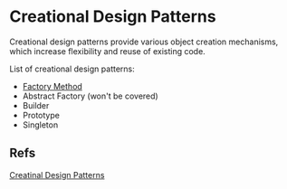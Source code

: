 # **Creational Design Patterns**

Creational design patterns provide various object creation mechanisms, which increase flexibility and reuse of existing code.

List of creational design patterns:
- [Factory Method](./factory/factory.md)
- Abstract Factory (won't be covered)
- Builder
- Prototype
- Singleton


## Refs
[Creatinal Design Patterns](https://refactoring.guru/design-patterns/creational-patterns)
